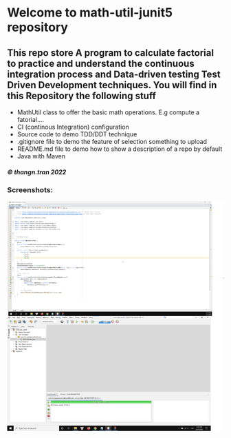 # Welcome to math-util-junit5 repository
## This repo store A program to calculate factorial to practice and understand the continuous integration process and Data-driven testing Test Driven Development techniques. You will find in this Repository the following stuff

* MathUtil class to offer the basic math operations. E.g compute a fatorial....
* CI (continous Integration) configuration
* Source code to demo TDD/DDT technique
* .gitignore file to demo the feature of selection something to upload 
* README.md file to demo how to show a description of a repo by default
* Java with Maven

##### © thangn.tran 2022

### Screenshots:
![DTT with TDD using JUnit](https://github.com/thangtn2101/math-util-junit5/blob/main/images/Screenshot%202022-03-17%20202008.png)
